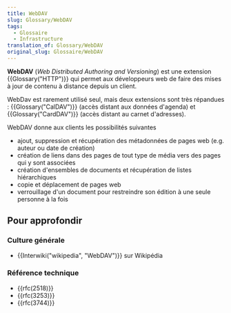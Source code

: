 ```yaml
---
title: WebDAV
slug: Glossary/WebDAV
tags:
  - Glossaire
  - Infrastructure
translation_of: Glossary/WebDAV
original_slug: Glossaire/WebDAV
---
```

**WebDAV** (_Web Distributed Authoring and Versioning_) est une extension {{Glossary("HTTP")}} qui permet aux développeurs web de faire des mises à jour de contenu à distance depuis un client.

WebDav est rarement utilisé seul, mais deux extensions sont très répandues : {{Glossary("CalDAV")}} (accès distant aux données d'agenda) et {{Glossary("CardDAV")}} (accès distant au carnet d'adresses).

WebDAV donne aux clients les possibilités suivantes

- ajout, suppression et récupération des métadonnées de pages web (e.g. auteur ou date de création)
- création de liens dans des pages de tout type de média vers des pages qui y sont associées
- création d'ensembles de documents et récupération de listes hiérarchiques
- copie et déplacement de pages web
- verrouillage d'un document pour restreindre son édition à une seule personne à la fois

## Pour approfondir

### Culture générale

- {{Interwiki("wikipedia", "WebDAV")}} sur Wikipédia

### Référence technique

- {{rfc(2518)}}
- {{rfc(3253)}}
- {{rfc(3744)}}
